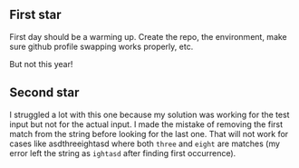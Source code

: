 ## First star

First day should be a warming up. Create the repo, the environment, make sure github profile swapping works properly, etc.

But not this year!

## Second star

I struggled a lot with this one because my solution was working for the test input but not for the actual input. I made the mistake of removing the first match from the string before looking for the last one. That will not work for cases like asdthreeightasd where both `three` and `eight` are matches (my error left the string as `ightasd` after finding first occurrence).
